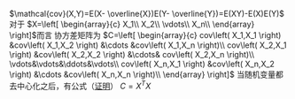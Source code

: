 ---
---
$\mathcal{cov}(X,Y)=E(X- \overline{X})E(Y- \overline{Y})=E(XY)-E(X)E(Y)$
对于
$X=\left[ \begin{array}{c}
	X_1\\
	X_2\\
	\vdots\\
	X_n\\
\end{array} \right]$而言
协方差矩阵为
$C=\left[ \begin{array}{c}
	cov\left( X_1,X_1 \right) &cov\left( X_1,X_2 \right) &\cdots &cov\left( X_1,X_n \right)\\
	cov\left( X_2,X_1 \right) &cov\left( X_2,X_2 \right) &\cdots& cov\left( X_2,X_n \right)\\
 \vdots&\vdots&\ddots&\vdots\\
	cov\left( X_n,X_1 \right) &cov\left( X_n,X_2 \right) &\cdots &cov\left( X_n,X_n \right)\\
\end{array} \right]$
当随机变量都去中心化之后，有公式（[证明](https://zhuanlan.zhihu.com/p/438029034)）
$C=X^TX$

